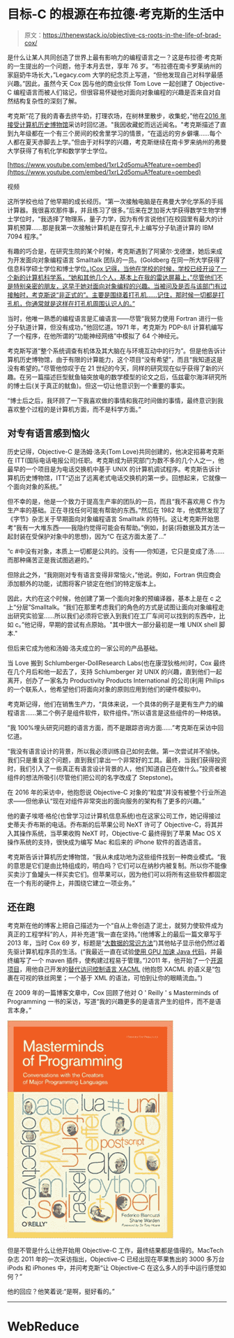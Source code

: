 # 目标-C 的根源在布拉德·考克斯的生活中

> 原文：<https://thenewstack.io/objective-cs-roots-in-the-life-of-brad-cox/>

是什么让某人共同创造了世界上最有影响力的编程语言之一？这是布拉德·考克斯的一生提出的一个问题，他于本月去世，享年 76 岁。“布拉德在南卡罗莱纳州的家庭奶牛场长大，”Legacy.com 大学的纪念页上写道，“但他发现自己对科学最感兴趣。”因此，虽然今天 Cox 因与他的商业伙伴 Tom Love 一起创建了 Objective-C 编程语言而被人们铭记，但很容易怀疑他对面向对象编程的兴趣是否来自对自然结构复杂性的深刻了解。

考克斯“花了我的青春去挤牛奶，打理农场，在树林里散步，收集蛇，”他在[2016 年接受计算机历史博物馆](http://archive.computerhistory.org/resources/access/text/2017/07/102717175-05-01-acc.pdf)采访时回忆道。"我因收藏蛇而远近闻名。"考克斯描述了直到九年级都在一个有三个房间的校舍里学习的情景，“在遥远的穷乡僻壤……每个人都在夏天赤脚去上学。”但由于对科学的兴趣，考克斯继续在南卡罗来纳州的弗曼大学获得了有机化学和数学学士学位。

[https://www.youtube.com/embed/1xrL2d5omuA?feature=oembed](https://www.youtube.com/embed/1xrL2d5omuA?feature=oembed)

视频

这所学校也给了他早期的成长经历。“第一次接触电脑是在弗曼大学化学系的手摇计算器。我很喜欢那件事，并且练习了很多。”后来在芝加哥大学获得数学生物学博士学位时，“我选择了物理系，量子力学，因为有传言说他们在校园里有最大的计算机预算……那是我第一次接触计算机是在穿孔卡上编写分子轨道计算的 IBM 7094 程序。”

有趣的巧合是，在研究生院的某个时候，考克斯遇到了阿黛尔·戈德堡，她后来成为开发面向对象编程语言 Smalltalk 团队的一员。(Goldberg 在同一所大学获得了信息科学硕士学位和博士学位[。)Cox 记得，当他在学校的时候，学校已经开设了一个新的计算机科学系，“她和其他几个人，基本上在我的雷达屏幕上，”尽管他们不是特别亲密的朋友，这早于她对面向对象编程的兴趣。当被问及是否与该部门有过接触时，考克斯说“非正式的”。主要是围绕着打孔机……记住，那时候一切都是打孔机，你通常就是这样在打孔机周围认识人的。”](https://ethw.org/Oral-History:Adele_Goldberg)

当时，他唯一熟悉的编程语言是汇编语言——尽管“我努力使用 Fortran 进行一些分子轨道计算，但没有成功，”他回忆道。1971 年，考克斯为 PDP-8/I 计算机编写了一个程序，在他所谓的“功能神经网络”中模拟了 64 个神经元。

考克斯写道“整个系统调查有机体及其大脑在与环境互动中的行为”。但是他告诉计算机历史博物馆，由于有限的计算能力，这个项目“没有希望”，而且“我知道这是没有希望的。”尽管他惊叹于在 21 世纪的今天，同样的研究现在似乎获得了新的兴趣。在另一篇描述巨型鱿鱼轴突放电的数学模型的论文之后，伍兹霍尔海洋研究所的博士后(关于真正的鱿鱼)。但这一切让他意识到一个重要的事实。

“博士后之后，我环顾了一下我喜欢做的事情和我花时间做的事情，最终意识到我喜欢整个过程的是计算机方面，而不是科学方面。”

## 对专有语言感到恼火

历史记得，Objective-C 是汤姆·洛夫(Tom Love)共同创建的，他决定招募考克斯在 ITT(国际电话电报公司)任职。考克斯成为研究部门为数不多的几个人之一，他最早的一个项目是为电话交换机中基于 UNIX 的计算机调试程序。考克斯告诉计算机历史博物馆，ITT“迈出了远离老式电话交换机的第一步。回想起来，它就像一个面向对象的系统。”

但不幸的是，他是一个致力于提高生产率的团队的一员，而且“我不喜欢用 C 作为生产率的基础。正在寻找任何可能有帮助的东西。”然后在 1982 年，他偶然发现了《字节》杂志关于早期面向对象编程语言 Smalltalk 的特刊。这让考克斯开始思考“我有一大堆东西——我隐约觉得可能会有帮助。”例如，封装(将数据及其方法一起封装在受保护对象中的思想)，因为“C 在这方面太差了…”

“c #中没有对象，本质上一切都是公共的。没有——你知道，它只是变成了汤……而那种痛苦正是我试图逃避的。”

但除此之外，“我刚刚对专有语言变得非常恼火，”他说。例如，Fortran 供应商会添加额外的功能，试图将客户锁定在他们的特定版本上。

因此，大约在这个时候，他创建了第一个面向对象的预编译器，基本上是在 c 之上“分层”Smalltalk。“我们在那里考虑我们的角色的方式是试图让面向对象编程走出研究实验室……所以我们必须将它嵌入到我们在工厂车间可以找到的东西中，比如 c。”他记得，早期的尝试有点原始。"其中很大一部分最初是一堆 UNIX shell 脚本."

但后来它成为他和汤姆·洛夫成立的一家公司的产品基础。

当 Love 搬到 Schlumberger-DollResearch Labs(也在康涅狄格州)时，Cox 最终在几个月后和他一起去了，支持 Schlumberger 对 UNIX 的兴趣，直到他们一起离开，创办了一家名为 Productivity Products International 的公司(利用 Philips 的一个联系人，他希望他们将面向对象的原则应用到他们的硬件模拟中)。

考克斯记得，他们在销售生产力，“具体来说，一个具体的例子是更有生产力的编程语言……第二个例子是组件软件，软件组件。”所以语言是这些组件的一种烙铁。

“我 100%埋头研究问题的语言方面，而不是跟踪咨询方面……”考克斯在采访中回忆道。

“我没有语言设计的背景，所以我必须训练自己如何去做。第一次尝试并不愉快。我们只是重复这个问题，直到我们拿出一个非常好的工具。最终，当我们获得投资时，我们引入了一些真正有语言设计背景的人，他们知道自己在做什么。”投资者被组件的想法所吸引(尽管他们把公司的名字改成了 Stepstone)。

在 2016 年的采访中，他抱怨说 Objective-C 对象的“粒度”并没有被整个行业所追求——但他承认“现在对组件非常突出的面向服务的架构有了更多的兴趣。”

他的妻子埃塔·格伦(也曾学习过计算机信息系统)也在这家公司工作，她记得接过史蒂夫·乔布斯的电话。乔布斯的后苹果公司 NeXT 许可了 Objective-C，将其并入其操作系统，当苹果收购 NeXT 时，Objective-C 最终得到了苹果 Mac OS X 操作系统的支持，很快成为编写 Mac 和后来的 iPhone 软件的首选语言。

考克斯告诉计算机历史博物馆，“我从未成功地为这些组件找到一种商业模式。“我的意思是它们是由比特组成的，明白吗？它们可以在纳秒内被复制。所以你不能像买卖沙丁鱼罐头一样买卖它们。但苹果可以，因为他们可以将所有这些软件都固定在一个有形的硬件上，并围绕它建立一项业务。”

## 还在跑

考克斯在他的博客上把自己描述为一个“自从上帝创造了泥土，就努力使软件成为真正的工程学科”的人，并补充道“我一直在坚持。”(他博客上的最后一篇文章写于 2013 年，当时 Cox 69 岁，标题是“[大数据的常识方法](https://bradjcox.blogspot.com/2013/09/a-common-sense-approach-to-big-data.html)”)其他帖子显示他仍然过着先驱计算机程序员的生活。(“我最近一直在试验[使用 GPU 加速 Java 代码](https://bradjcox.blogspot.com/2012/12/gpu-maven-plugin.html)，并最终编写了一个 maven 插件，使构建过程易于管理。”)2011 年，他开始了一个[开源项目](https://github.com/bradjcox/no-xacml)，用他自己开发的[替代访问控制语言 XACML](https://github.com/bradjcox/no-xacml) (他抱怨 XACML 的语义是“包裹在可视的铁丝网里；一个基于 XML 的语法，可怕到让你的眼睛流血。”)

在 2009 年的一篇博客文章中，Cox 回顾了他对 O ' Reilly ' s Masterminds of Programming 一书的采访，写道“我的兴趣更多的是语言产生的组件，而不是语言本身。”

![Masterminds of Programming book cover (via Amazon)](img/f156fb6f615493f8995002acdad7ddab.png)

但是不管是什么让他开始用 Objective-C 工作，最终结果都是值得的。MacTech 杂志 2011 年的一次采访指出，Objective-C 已经出现在苹果售出的 3000 多万台 iPods 和 iPhones 中，并问考克斯“让 Objective-C 在这么多人的手中运行感觉如何？”

他的回应？他笑着说:“是啊，挺好看的。”

* * *

# WebReduce

<svg xmlns:xlink="http://www.w3.org/1999/xlink" viewBox="0 0 68 31" version="1.1"><title>Group</title> <desc>Created with Sketch.</desc></svg>